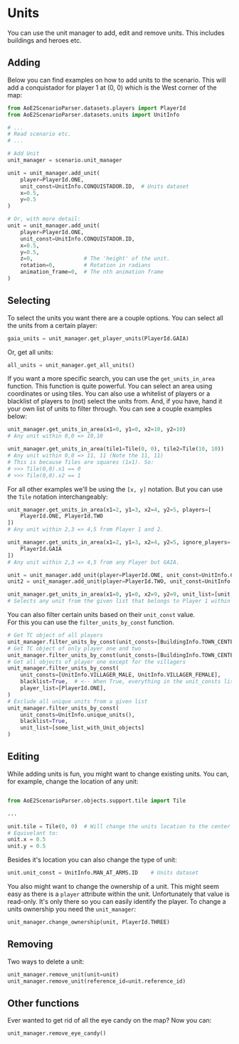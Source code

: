 # Units

You can use the unit manager to add, edit and remove units. This
includes buildings and heroes etc.

## Adding

Below you can find examples on how to add units to the scenario. This
will add a conquistador for player 1 at (0, 0) which is the West corner
of the map:


```py
from AoE2ScenarioParser.datasets.players import PlayerId
from AoE2ScenarioParser.datasets.units import UnitInfo

# ... 
# Read scenario etc.
# ...

# Add Unit
unit_manager = scenario.unit_manager

unit = unit_manager.add_unit(
    player=PlayerId.ONE,
    unit_const=UnitInfo.CONQUISTADOR.ID,  # Units dataset
    x=0.5,
    y=0.5
)

# Or, with more detail:
unit = unit_manager.add_unit(
    player=PlayerId.ONE,
    unit_const=UnitInfo.CONQUISTADOR.ID,
    x=0.5,
    y=0.5,
    z=0,                # The 'height' of the unit. 
    rotation=0,         # Rotation in radians
    animation_frame=0,  # The nth animation frame
)
```

## Selecting

To select the units you want there are a couple options. You can select
all the units from a certain player:

```py
gaia_units = unit_manager.get_player_units(PlayerId.GAIA)
```

Or, get all units:

```py
all_units = unit_manager.get_all_units()
```

If you want a more specific search, you can use the `get_units_in_area`
function. This function is quite powerful. You can select an area using
coordinates or using tiles. You can also use a whitelist of players or a
blacklist of players to (not) select the units from. And, if you have,
hand it your own list of units to filter through. You can see a couple
examples below:

```py
unit_manager.get_units_in_area(x1=0, y1=0, x2=10, y2=10)
# Any unit within 0,0 => 10,10

unit_manager.get_units_in_area(tile1=Tile(0, 0), tile2=Tile(10, 10))
# Any unit within 0,0 => 11, 11 (Note the 11, 11)
# This is because Tiles are squares (1x1). So: 
# >>> Tile(0,0).x1 == 0
# >>> Tile(0,0).x2 == 1
```

For all other examples we'll be using the ``[x, y]`` notation. But you can use the ``Tile`` notation interchangeably:

```py
unit_manager.get_units_in_area(x1=2, y1=3, x2=4, y2=5, players=[
    PlayerId.ONE, PlayerId.TWO
])
# Any unit within 2,3 => 4,5 from Player 1 and 2.

unit_manager.get_units_in_area(x1=2, y1=3, x2=4, y2=5, ignore_players=[
    PlayerId.GAIA
])
# Any unit within 2,3 => 4,5 from any Player but GAIA.

unit = unit_manager.add_unit(player=PlayerId.ONE, unit_const=UnitInfo.CONQUISTADOR.ID, x=5, y=1)
unit2 = unit_manager.add_unit(player=PlayerId.TWO, unit_const=UnitInfo.CONQUISTADOR.ID, x=1, y=5)

unit_manager.get_units_in_area(x1=0, y1=0, x2=9, y2=9, unit_list=[unit, unit2], players=[PlayerId.ONE])
# Selects any unit from the given list that belongs to Player 1 within 0,0 => 9,9.
```

You can also filter certain units based on their `unit_const` value.  
For this you can use the `filter_units_by_const` function.

```py
# Get TC object of all players
unit_manager.filter_units_by_const(unit_consts=[BuildingInfo.TOWN_CENTER.ID])
# Get TC object of only player one and two
unit_manager.filter_units_by_const(unit_consts=[BuildingInfo.TOWN_CENTER.ID], player_list=[PlayerId.ONE, PlayerId.TWO])
# Get all objects of player one except for the villagers
unit_manager.filter_units_by_const(
    unit_consts=[UnitInfo.VILLAGER_MALE, UnitInfo.VILLAGER_FEMALE],
    blacklist=True,  # <-- When True, everything in the unit_consts list will be excluded instead of included
    player_list=[PlayerId.ONE],
)
# Exclude all unique units from a given list
unit_manager.filter_units_by_const(
    unit_consts=UnitInfo.unique_units(),
    blacklist=True,
    unit_list=[some_list_with_Unit_objects]
)
```

## Editing

While adding units is fun, you might want to change existing units. You
can, for example, change the location of any unit:

```py

from AoE2ScenarioParser.objects.support.tile import Tile

...

unit.tile = Tile(0, 0)  # Will change the units location to the center of tile 0,0
# Equivelant to:
unit.x = 0.5
unit.y = 0.5
```

Besides it's location you can also change the type of unit:

```py
unit.unit_const = UnitInfo.MAN_AT_ARMS.ID    # Units dataset
```

You also might want to change the ownership of a unit. This might seem
easy as there is a `player` attribute within the unit.
Unfortunately that value is read-only. It's only there so you can
easily identify the player. To change a units ownership you need the
`unit_manager`:

```py
unit_manager.change_ownership(unit, PlayerId.THREE)
```

## Removing

Two ways to delete a unit:

```py
unit_manager.remove_unit(unit=unit)
unit_manager.remove_unit(reference_id=unit.reference_id)
```

## Other functions

Ever wanted to get rid of all the eye candy on the map? Now you can:

```py
unit_manager.remove_eye_candy()
```
